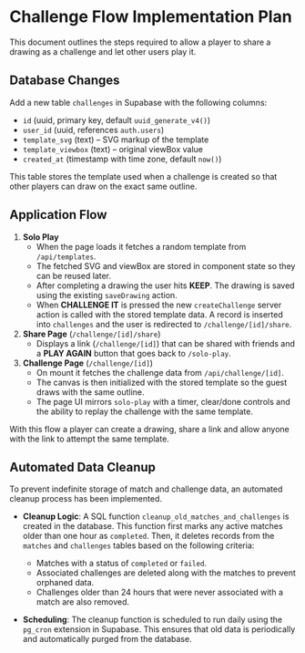 # Challenge Flow Implementation Plan

This document outlines the steps required to allow a player to share a drawing as a challenge and let other users play it.

## Database Changes
Add a new table `challenges` in Supabase with the following columns:

- `id` (uuid, primary key, default `uuid_generate_v4()`)
- `user_id` (uuid, references `auth.users`)
- `template_svg` (text) – SVG markup of the template
- `template_viewbox` (text) – original viewBox value
- `created_at` (timestamp with time zone, default `now()`)

This table stores the template used when a challenge is created so that other players can draw on the exact same outline.

## Application Flow
1. **Solo Play**
   - When the page loads it fetches a random template from `/api/templates`.
   - The fetched SVG and viewBox are stored in component state so they can be reused later.
   - After completing a drawing the user hits **KEEP**. The drawing is saved using the existing `saveDrawing` action.
   - When **CHALLENGE IT** is pressed the new `createChallenge` server action is called with the stored template data. A record is inserted into `challenges` and the user is redirected to `/challenge/[id]/share`.
2. **Share Page** (`/challenge/[id]/share`)
   - Displays a link (`/challenge/[id]`) that can be shared with friends and a **PLAY AGAIN** button that goes back to `/solo-play`.
3. **Challenge Page** (`/challenge/[id]`)
   - On mount it fetches the challenge data from `/api/challenge/[id]`.
   - The canvas is then initialized with the stored template so the guest draws with the same outline.
   - The page UI mirrors `solo-play` with a timer, clear/done controls and the ability to replay the challenge with the same template.

With this flow a player can create a drawing, share a link and allow anyone with the link to attempt the same template.

## Automated Data Cleanup

To prevent indefinite storage of match and challenge data, an automated cleanup process has been implemented.

- **Cleanup Logic**: A SQL function `cleanup_old_matches_and_challenges` is created in the database. This function first marks any active matches older than one hour as `completed`. Then, it deletes records from the `matches` and `challenges` tables based on the following criteria:
    - Matches with a status of `completed` or `failed`.
    - Associated challenges are deleted along with the matches to prevent orphaned data.
    - Challenges older than 24 hours that were never associated with a match are also removed.

- **Scheduling**: The cleanup function is scheduled to run daily using the `pg_cron` extension in Supabase. This ensures that old data is periodically and automatically purged from the database.
